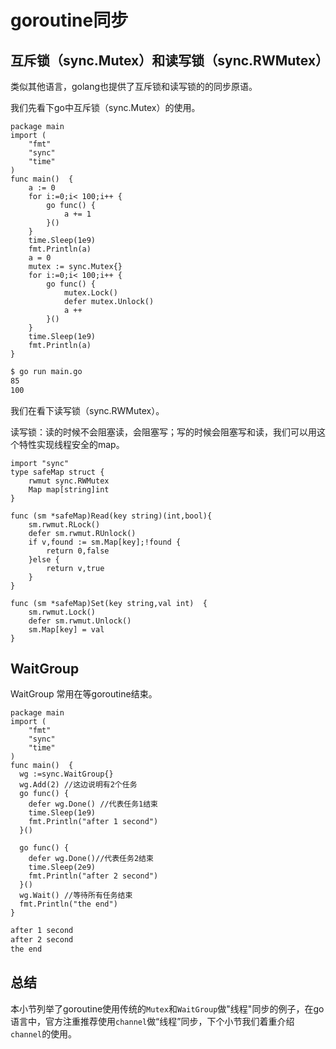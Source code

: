 # goroutine同步

## 互斥锁（sync.Mutex）和读写锁（sync.RWMutex）

类似其他语言，golang也提供了互斥锁和读写锁的的同步原语。

我们先看下go中互斥锁（sync.Mutex）的使用。

```golang
package main
import (
	"fmt"
	"sync"
	"time"
)
func main()  {
	a := 0
	for i:=0;i< 100;i++ {
		go func() {
			a += 1
		}()
	}
	time.Sleep(1e9)
	fmt.Println(a)
	a = 0
	mutex := sync.Mutex{}
	for i:=0;i< 100;i++ {
		go func() {
			mutex.Lock()
			defer mutex.Unlock()
			a ++
		}()
	}
	time.Sleep(1e9)
	fmt.Println(a)
}
```

```bash
$ go run main.go
85
100
```

我们在看下读写锁（sync.RWMutex）。

读写锁：读的时候不会阻塞读，会阻塞写；写的时候会阻塞写和读，我们可以用这个特性实现线程安全的map。

```golang
import "sync"
type safeMap struct {
	rwmut sync.RWMutex
	Map map[string]int
}

func (sm *safeMap)Read(key string)(int,bool){
	sm.rwmut.RLock()
	defer sm.rwmut.RUnlock()
	if v,found := sm.Map[key];!found {
		return 0,false
	}else {
		return v,true
	}
}

func (sm *safeMap)Set(key string,val int)  {
	sm.rwmut.Lock()
	defer sm.rwmut.Unlock()
	sm.Map[key] = val
}
```

## WaitGroup

WaitGroup 常用在等goroutine结束。

```golang
package main
import (
	"fmt"
	"sync"
	"time"
)
func main()  {
  wg :=sync.WaitGroup{}
  wg.Add(2) //这边说明有2个任务
  go func() {
	defer wg.Done() //代表任务1结束
  	time.Sleep(1e9)
	fmt.Println("after 1 second")
  }()

  go func() {
	defer wg.Done()//代表任务2结束
	time.Sleep(2e9)
	fmt.Println("after 2 second")
  }()
  wg.Wait() //等待所有任务结束
  fmt.Println("the end")
}
```

```bash
after 1 second
after 2 second
the end
```


## 总结

本小节列举了goroutine使用传统的`Mutex`和`WaitGroup`做"线程"同步的例子，在go语言中，官方注重推荐使用`channel`做“线程”同步，下个小节我们着重介绍`channel`的使用。